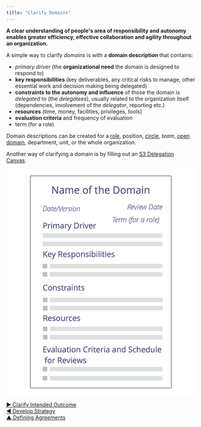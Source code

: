 ```yaml
---
title: "Clarify Domains"
---
```



**A clear understanding of people's area of responsibility and autonomy enables greater efficiency, effective collaboration and agility throughout an organization.**

A simple way to clarify <dfn data-info="Domain: A distinct area of influence, activity and decision making within an organization.">domains</dfn> is with a **domain description** that contains:

-   <dfn data-info="Primary Driver: The primary driver for a domain is the main driver that people who account for that domain respond to.">primary driver</dfn> (the **organizational need** the domain is designed to respond to)
-   **key responsibilities** (key deliverables, any critical risks to manage, other essential work and decision making being delegated)
-   **constraints to the autonomy and influence** of those the domain is <dfn data-info="Delegation: The grant of authority by one party (the delegator) to another (the delegatee) to account for a domain, (i.e. to do certain things and/or to make certain decisions) for which the delegator maintains overall accountability.">delegated</dfn> to (the _delegatees_), usually related to the organization itself (dependencies, involvement of the <dfn data-info="Delegator: An individual or group delegating responsibility for a domain to other(s).">delegator</dfn>, reporting etc.)
-   **resources** (time, money, facilities, privileges, tools)
-   **evaluation criteria** and frequency of evaluation
-   term (for a role)

Domain descriptions can be created for a [role](role.html), position, [circle](circle.html), <dfn data-info="Team: A group of people collaborating toward a shared driver (or objective). Typically a team is part of an organization, or it is formed as a collaboration of several organizations.">team</dfn>, [open domain](open-domain.html), department, unit, or the whole organization.

Another way of clarifying a domain is by filling out an [S3 Delegation Canvas](http://s3canvas.sociocracy30.org/s3-delegation-canvas.html).

![A template for domain descriptions](img/templates/domain-description-template.png)


[&#9654; Clarify Intended Outcome](clarify-intended-outcome.html)<br/>[&#9664; Develop Strategy](develop-strategy.html)<br/>[&#9650; Defining Agreements](defining-agreements.html)

